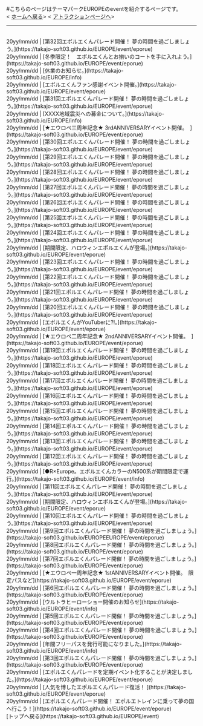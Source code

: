#こちらのページはテーマパークEUROPEのeventを紹介するページです。<br>
<
[ホームへ戻る](https://takajo-soft03.github.io/EUROPE/)>
<
[アトラクションページへ](https://takajo-soft03.github.io/EUROPE/attraction)> <br>
<hr>
<br>
20yy/mm/dd | [第32回エポルエくんパレード開催！ 夢の時間を過ごしましょう。](https://takajo-soft03.github.io/EUROPE/event/eporue)<br>
20yy/mm/dd | [冬季限定！　エポルエくんとお揃いのコートを手に入れよう。](https://takajo-soft03.github.io/EUROPE/event/eporue)<br>
20yy/mm/dd | [休業のお知らせ。](https://takajo-soft03.github.io/EUROPE/info)<br>
20yy/mm/dd | [エポルエくんファン感謝イベント開催。](https://takajo-soft03.github.io/EUROPE/event/eporue)<br>
20yy/mm/dd | [第31回エポルエくんパレード開催！ 夢の時間を過ごしましょう。](https://takajo-soft03.github.io/EUROPE/event/eporue)<br>
20yy/mm/dd | [XXXX地域震災への募金について。](https://takajo-soft03.github.io/EUROPE/info)<br>
20yy/mm/dd | [★エウロペ三周年記念★ 3rdANNIVERSARYイベント開催。　](https://takajo-soft03.github.io/EUROPE/event/eporue)<br>
20yy/mm/dd | [第30回エポルエくんパレード開催！ 夢の時間を過ごしましょう。](https://takajo-soft03.github.io/EUROPE/event/eporue)<br>
20yy/mm/dd | [第29回エポルエくんパレード開催！ 夢の時間を過ごしましょう。](https://takajo-soft03.github.io/EUROPE/event/eporue)<br>
20yy/mm/dd | [第28回エポルエくんパレード開催！ 夢の時間を過ごしましょう。](https://takajo-soft03.github.io/EUROPE/event/eporue)<br>
20yy/mm/dd | [第27回エポルエくんパレード開催！ 夢の時間を過ごしましょう。](https://takajo-soft03.github.io/EUROPE/event/eporue)<br>
20yy/mm/dd | [第26回エポルエくんパレード開催！ 夢の時間を過ごしましょう。](https://takajo-soft03.github.io/EUROPE/event/eporue)<br>
20yy/mm/dd | [第25回エポルエくんパレード開催！ 夢の時間を過ごしましょう。](https://takajo-soft03.github.io/EUROPE/event/eporue)<br>
20yy/mm/dd | [第24回エポルエくんパレード開催！ 夢の時間を過ごしましょう。](https://takajo-soft03.github.io/EUROPE/event/eporue)<br>
20yy/mm/dd | [期間限定、ハロウィンエポルエくんが登場。](https://takajo-soft03.github.io/EUROPE/event/eporue)<br>
20yy/mm/dd | [第23回エポルエくんパレード開催！ 夢の時間を過ごしましょう。](https://takajo-soft03.github.io/EUROPE/event/eporue)<br>
20yy/mm/dd | [第22回エポルエくんパレード開催！ 夢の時間を過ごしましょう。](https://takajo-soft03.github.io/EUROPE/event/eporue)<br>
20yy/mm/dd | [第21回エポルエくんパレード開催！ 夢の時間を過ごしましょう。](https://takajo-soft03.github.io/EUROPE/event/eporue)<br>
20yy/mm/dd | [第20回エポルエくんパレード開催！ 夢の時間を過ごしましょう。](https://takajo-soft03.github.io/EUROPE/event/eporue)<br>
20yy/mm/dd | [エポルエくんがYouTuberに?!。](https://takajo-soft03.github.io/EUROPE/event/eporue)<br>
20yy/mm/dd | [★エウロペ二周年記念★ 2ndANNIVERSARYイベント開催。　](https://takajo-soft03.github.io/EUROPE/event/eporue)<br>
20yy/mm/dd | [第19回エポルエくんパレード開催！ 夢の時間を過ごしましょう。](https://takajo-soft03.github.io/EUROPE/event/eporue)<br>
20yy/mm/dd | [第18回エポルエくんパレード開催！ 夢の時間を過ごしましょう。](https://takajo-soft03.github.io/EUROPE/event/eporue)<br>
20yy/mm/dd | [第17回エポルエくんパレード開催！ 夢の時間を過ごしましょう。](https://takajo-soft03.github.io/EUROPE/event/eporue)<br>
20yy/mm/dd | [第16回エポルエくんパレード開催！ 夢の時間を過ごしましょう。](https://takajo-soft03.github.io/EUROPE/event/eporue)<br>
20yy/mm/dd | [第15回エポルエくんパレード開催！ 夢の時間を過ごしましょう。](https://takajo-soft03.github.io/EUROPE/event/eporue)<br>
20yy/mm/dd | [第14回エポルエくんパレード開催！ 夢の時間を過ごしましょう。](https://takajo-soft03.github.io/EUROPE/event/eporue)<br>
20yy/mm/dd | [第13回エポルエくんパレード開催！ 夢の時間を過ごしましょう。](https://takajo-soft03.github.io/EUROPE/event/eporue)<br>
20yy/mm/dd | [第12回エポルエくんパレード開催！ 夢の時間を過ごしましょう。](https://takajo-soft03.github.io/EUROPE/event/eporue)<br>
20yy/mm/dd | [●R×Europe。エポルエくんカラーのN500系が期間限定で運行。](https://takajo-soft03.github.io/EUROPE/event/info)<br>
20yy/mm/dd | [第11回エポルエくんパレード開催！ 夢の時間を過ごしましょう。](https://takajo-soft03.github.io/EUROPE/event/eporue)<br>
20yy/mm/dd | [期間限定、ハロウィンエポルエくんが登場。](https://takajo-soft03.github.io/EUROPE/event/eporue)<br>
20yy/mm/dd | [第10回エポルエくんパレード開催！ 夢の時間を過ごしましょう。](https://takajo-soft03.github.io/EUROPE/event/eporue)<br>
20yy/mm/dd | [第9回エポルエくんパレード開催！ 夢の時間を過ごしましょう。](https://takajo-soft03.github.io/EUROPEEUROPE/event/eporue)<br>
20yy/mm/dd | [第8回エポルエくんパレード開催！ 夢の時間を過ごしましょう。](https://takajo-soft03.github.io/EUROPE/event/eporue)<br>
20yy/mm/dd | [第7回エポルエくんパレード開催！ 夢の時間を過ごしましょう。](https://takajo-soft03.github.io/EUROPE/event/eporue)<br>
20yy/mm/dd | [★エウロペ一周年記念★ 1stANNIVERSARYイベント開催。　限定パスなど](https://takajo-soft03.github.io/EUROPE/event/eporue)<br>
20yy/mm/dd | [第6回エポルエくんパレード開催！ 夢の時間を過ごしましょう。](https://takajo-soft03.github.io/EUROPE/event/eporue)<br>
20yy/mm/dd | [ウルトラヒーローショー開催のお知らせ](https://takajo-soft03.github.io/EUROPE/event/info)<br>
20yy/mm/dd | [第5回エポルエくんパレード開催！ 夢の時間を過ごしましょう。](https://takajo-soft03.github.io/EUROPE/event/eporue)<br>
20yy/mm/dd | [第4回エポルエくんパレード開催！ 夢の時間を過ごしましょう。](https://takajo-soft03.github.io/EUROPE/event/eporue)<br>
20yy/mm/dd | [年間フリーパスを発行可能になりました。](https://takajo-soft03.github.io/EUROPE/event/info)<br>
20yy/mm/dd | [第3回エポルエくんパレード開催！ 夢の時間を過ごしましょう。](https://takajo-soft03.github.io/EUROPE/event/eporue)<br>
20yy/mm/dd | [エポルエくんパレードを定期イベント化することが決定しました。](https://takajo-soft03.github.io/EUROPE/event/eporue)<br>
20yy/mm/dd | [人気を博したエポルエくんパレード復活！ ](https://takajo-soft03.github.io/EUROPE/event/eporue)<br>
20yy/mm/dd | [エポルエくんパレード開催！ エポルエトレインに乗って夢の国へ行こう！](https://takajo-soft03.github.io/EUROPE/event/eporue)<br>
[トップへ戻る](https://takajo-soft03.github.io/EUROPE/event)

